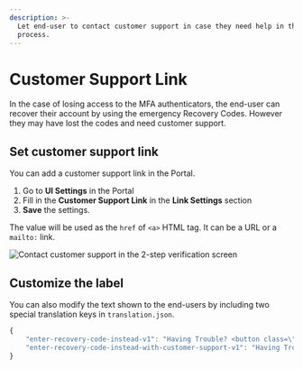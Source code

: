 ```yaml
---
description: >-
  Let end-user to contact customer support in case they need help in the login
  process.
---
```


# Customer Support Link

In the case of losing access to the MFA authenticators, the end-user can recover their account by using the emergency Recovery Codes. However they may have lost the codes and need customer support.

## Set customer support link

You can add a customer support link in the Portal.

1. Go to **UI Settings** in the Portal
2. Fill in the **Customer Support Link** in the **Link Settings** section
3. **Save** the settings.

The value will be used as the `href` of `<a>` HTML tag. It can be a URL or a `mailto:` link.

![Contact customer support in the 2-step verification screen](../../.gitbook/assets/mfa-customer-support.png)

## Customize the label

You can also modify the text shown to the end-users by including two special translation keys in `translation.json`.

```javascript
{
    "enter-recovery-code-instead-v1": "Having Trouble? <button class=\"btn secondary-btn\" type=\"submit\">Use recovery code</button>",
    "enter-recovery-code-instead-with-customer-support-v1": "Having Trouble? <button class=\"btn secondary-btn\" type=\"submit\">Use recovery code</button> or <a class=\"link\" target=\"_blank\" href={customerSupportLink}>contact customer support</a>",
}
```
